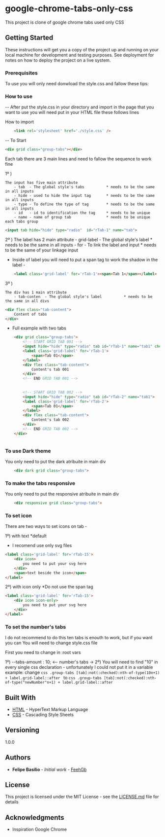 # google-chrome-tabs-only-css

This project is clone of google chrome tabs used only CSS

## Getting Started

These instructions will get you a copy of the project up and running on your local machine for development and testing purposes. See deployment for notes on how to deploy the project on a live system.

### Prerequisites

To use you will only need donwload the style.css and fallow these tips:


### How to use

-- After put the style.css in your directory and import in the page that you want to use you will need put in your HTML file these follows lines

How to import
```html
    <link rel='stylesheet' href='./style.css' />
```

-- To Start
```html
<div grid class="group-tabs"></div>
```
Each tab there are 3 main lines and need to fallow the sequence to work fine

1º )
```
The input has five main attribute 
    - tab  - The global style's tabs          * needs to be the same in all inputs
    - hide - used to hide the input tag       * needs to be the same in all inputs
    - type - To define the type of tag        * needs to be the same in all inputs
    - id   - id to identification the tag     * needs to be unique
    - name - name of group tab                * needs to be unique each tabs group
```
 
```html 
<input tab hide="hide" type="radio"  id="rTab-1" name="tab"> 
```


2º )
The label has 2 main attribute
    - grid-label  - The global style's label          * needs to be the same in all inputs
    - for         - To link the label and input       * needs to be the same of your linkage input
    
- Inside of label you will need to put a span tag to work the shadow in the label - 

```html
    <label class='grid-label' for='rTab-1'><span>Tab 1</span></label>
```


  
3º )
```
The div has 1 main attribute
    - tab-conten  - The global style's label          * needs to be the same in all divs
```

```html 
<div flex class="tab-content">
    Content of tabs
</div>
```


- Full example with two tabs
```html
    <div grid class="group-tabs">
        <!-- START GRID TAB 001 -->
        <input hide="hide" type="radio" tab id="rTab-1" name="tab1" checked="checked">
        <label class='grid-label' for='rTab-1'>
            <span>Tab 01</span>
        </label>
        <div flex class="tab-content">
            Content's tab 001
        </div>
        <!-- END GRID TAB 001 -->
        
        
        <!-- START GRID TAB 002 -->
        <input hide="hide" type="radio" tab id="rTab-2" name="tab1">
        <label class='grid-label' for='rTab-2'>
            <span>Tab 01</span>
        </label>
        <div flex class="tab-content">
            Content's tab 002
        </div>
        <!-- END GRID TAB 002 -->
    </div>
   
```

### To use Dark theme

You only need to put the dark atribuite in main div
```html
    <div dark grid class="group-tabs">
```

### To make the tabs responsive
You only need to put the responsive atribuite in main div
```html
    <div responsive grid class="group-tabs">
```

### To set icon

There are two ways to set icons on tab - 

1º) with text *default
- I recomend use only svg files
```html
<label class='grid-label' for='rTab-15'>
    <div icon>
        you need to put your svg here
    </div>
    <span>text beside the icon</span>
</label>
```

2º) with icon only 
*Do not use the span tag

```html
<label class='grid-label' for='rTab-15'>
    <div icon icon-only>
        you need to put your svg here
    </div>
</label>
```

### To set the number's tabs
I do not recommend to do this  ten tabs is enouth to work, but if you want you can
You will need to change style.css file

First you need to change in :root vars

1º) --tabs-amount : 10; <-- number's tabs ->
2º) You will need to find "10" in every single css declaration - unfortunately I could not put it in a variable
example:
    change
    ```css
        .group-tabs [tab]:not(:checked):nth-of-type(10n+1) + label.grid-label::after
    ```
     to
    ```css
        .group-tabs [tab]:not(:checked):nth-of-type("newNumber"n+1) + label.grid-label::after
    ```


## Built With

* [HTML](https://developer.mozilla.org/pt-BR/docs/Web/HTML) - HyperText Markup Language
* [CSS](https://developer.mozilla.org/pt-BR/docs/Web/CSS) - Cascading Style Sheets




## Versioning

1.0.0

## Authors

* **Felipe Basilio** - *Initial work* - [FeehGb](https://github.com/FeehGb)


## License

This project is licensed under the MIT License - see the [LICENSE.md](LICENSE.md) file for details

## Acknowledgments

* Inspiration
    Google Chrome

